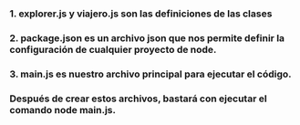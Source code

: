 ### 1. explorer.js y viajero.js son las definiciones de las clases
### 2. package.json es un archivo json que nos permite definir la configuración de cualquier proyecto de node.
### 3. main.js es nuestro archivo principal para ejecutar el código.
### Después de crear estos archivos, bastará con ejecutar el comando node main.js.
